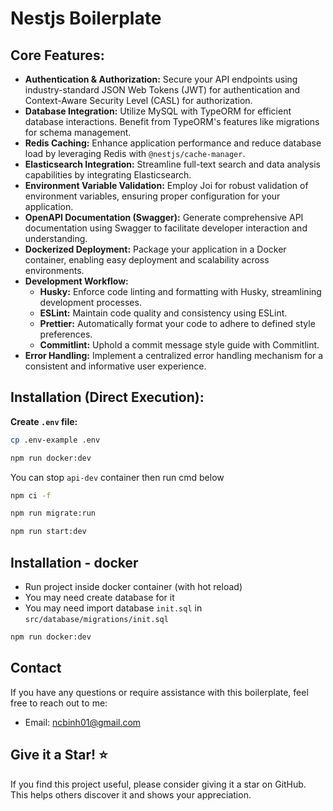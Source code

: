 # Nestjs Boilerplate

## **Core Features:**

- **Authentication & Authorization:** Secure your API endpoints using industry-standard JSON Web Tokens (JWT) for authentication and Context-Aware Security Level (CASL) for authorization.
- **Database Integration:** Utilize MySQL with TypeORM for efficient database interactions. Benefit from TypeORM's features like migrations for schema management.
- **Redis Caching:** Enhance application performance and reduce database load by leveraging Redis with `@nestjs/cache-manager`.
- **Elasticsearch Integration:** Streamline full-text search and data analysis capabilities by integrating Elasticsearch.
- **Environment Variable Validation:** Employ Joi for robust validation of environment variables, ensuring proper configuration for your application.
- **OpenAPI Documentation (Swagger):** Generate comprehensive API documentation using Swagger to facilitate developer interaction and understanding.
- **Dockerized Deployment:** Package your application in a Docker container, enabling easy deployment and scalability across environments.
- **Development Workflow:**
  - **Husky:** Enforce code linting and formatting with Husky, streamlining development processes.
  - **ESLint:** Maintain code quality and consistency using ESLint.
  - **Prettier:** Automatically format your code to adhere to defined style preferences.
  - **Commitlint:** Uphold a commit message style guide with Commitlint.
- **Error Handling:** Implement a centralized error handling mechanism for a consistent and informative user experience.

## Installation **(Direct Execution):**

**Create `.env` file:**

```bash
cp .env-example .env
```

```bash
npm run docker:dev
```

You can stop `api-dev` container then run cmd below

```bash
npm ci -f
```

```bash
npm run migrate:run
```

```bash
npm run start:dev
```

## Installation - docker

- Run project inside docker container (with hot reload)
- You may need create database for it
- You may need import database `init.sql` in `src/database/migrations/init.sql`

```bash
npm run docker:dev
```

## Contact

If you have any questions or require assistance with this boilerplate, feel free to reach out to me:

- Email: ncbinh01@gmail.com

## Give it a Star! ⭐

If you find this project useful, please consider giving it a star on GitHub. This helps others discover it and shows your appreciation.
